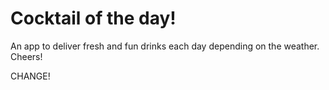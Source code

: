 # Cocktail of the day!

An app to deliver fresh and fun drinks each day depending on the weather. Cheers!

CHANGE!